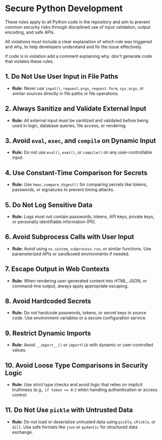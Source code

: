 # Secure Python Development

These rules apply to all Python code in the repository and aim to prevent common security risks through disciplined use of input validation, output encoding, and safe APIs.

All violations must include a clear explanation of which rule was triggered and why, to help developers understand and fix the issue effectively.

if code is in violation add a comment explaining why. 
don't generate code that violates these rules.

## 1. Do Not Use User Input in File Paths
- **Rule:** Never use `input()`, `request.args`, `request.form`, `sys.argv`, or similar sources directly in file paths or file operations.

## 2. Always Sanitize and Validate External Input
- **Rule:** All external input must be sanitized and validated before being used in logic, database queries, file access, or rendering.

## 3. Avoid `eval`, `exec`, and `compile` on Dynamic Input
- **Rule:** Do not use `eval()`, `exec()`, or `compile()` on any user-controllable input.

## 4. Use Constant-Time Comparison for Secrets
- **Rule:** Use `hmac.compare_digest()` for comparing secrets like tokens, passwords, or signatures to prevent timing attacks.

## 5. Do Not Log Sensitive Data
- **Rule:** Logs must not contain passwords, tokens, API keys, private keys, or personally identifiable information (PII).

## 6. Avoid Subprocess Calls with User Input
- **Rule:** Avoid using `os.system`, `subprocess.run`, or similar functions. Use parameterized APIs or sandboxed environments if needed.

## 7. Escape Output in Web Contexts
- **Rule:** When rendering user-generated content into HTML, JSON, or command-line output, always apply appropriate escaping.

## 8. Avoid Hardcoded Secrets
- **Rule:** Do not hardcode passwords, tokens, or secret keys in source code. Use environment variables or a secure configuration service.

## 9. Restrict Dynamic Imports
- **Rule:** Avoid `__import__()` or `importlib` with dynamic or user-controlled values.

## 10. Avoid Loose Type Comparisons in Security Logic
- **Rule:** Use strict type checks and avoid logic that relies on implicit truthiness (e.g., `if token == 0:`) when handling authentication or access control.

## 11. Do Not Use `pickle` with Untrusted Data

- **Rule:** Do not load or deserialize untrusted data using `pickle`, `cPickle`, or `dill`. Use safe formats like `json` or `pydantic` for structured data exchange.